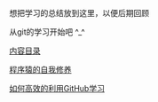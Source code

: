 
想把学习的总结放到这里，以便后期回顾

从git的学习开始吧 ^_^

[内容目录](https://github.com/damoncs/Damonzh/blob/master/catalog.md)

[程序猿的自我修养](https://leohxj.gitbooks.io/a-programmer-prepares/content/software/mac/dotfiles.html)

[如何高效的利用GitHub学习](http://www.yangzhiping.com/tech/github.html)
